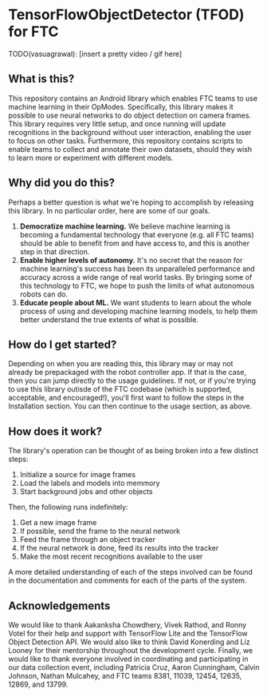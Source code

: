 # TensorFlowObjectDetector (TFOD) for FTC

TODO(vasuagrawal): [insert a pretty video / gif here]

## What is this?

This repository contains an Android library which enables FTC teams to use
machine learning in their OpModes. Specifically, this library makes it possible
to use neural networks to do object detection on camera frames. This library
requires very little setup, and once running will update recognitions in the
background without user interaction, enabling the user to focus on other tasks.
Furthermore, this repository contains scripts to enable teams to collect and
annotate their own datasets, should they wish to learn more or experiment with
different models.

## Why did you do this?

Perhaps a better question is what we're hoping to accomplish by releasing this
library. In no particular order, here are some of our goals.

1. **Democratize machine learning.** We believe machine learning is becoming a
   fundamental technology that everyone (e.g. all FTC teams) should be able to
   benefit from and have access to, and this is another step in that direction.
1. **Enable higher levels of autonomy.** It's no secret that the reason for
   machine learning's success has been its unparalleled performance and accuracy
   across a wide range of real world tasks. By bringing some of this technology
   to FTC, we hope to push the limits of what autonomous robots can do.
1. **Educate people about ML.** We want students to learn about the whole
   process of using and developing machine learning models, to help them better
   understand the true extents of what is possible.

## How do I get started?

Depending on when you are reading this, this library may or may not already be
prepackaged with the robot controller app. If that is the case, then you can
jump directly to the usage guidelines. If not, or if you're trying to use this
library outisde of the FTC codebase (which is supported, acceptable, and
encouraged!), you'll first want to follow the steps in the Installation section.
You can then continue to the usage section, as above.

## How does it work?

The library's operation can be thought of as being broken into a few distinct
steps:

1. Initialize a source for image frames
1. Load the labels and models into memmory
1. Start background jobs and other objects

Then, the following runs indefinitely:

1. Get a new image frame
1. If possible, send the frame to the neural network
1. Feed the frame through an object tracker
1. If the neural network is done, feed its results into the tracker
1. Make the most recent recognitions available to the user

A more detailed understanding of each of the steps involved can be found in the
documentation and comments for each of the parts of the system.

## Acknowledgements

We would like to thank Aakanksha Chowdhery, Vivek Rathod, and Ronny Votel for
their help and support with TensorFlow Lite and the TensorFlow Object Detection
API. We would also like to think David Konerding and Liz Looney for their
mentorship throughout the development cycle. Finally, we would like to thank
everyone involved in coordinating and participating in our data collection
event, including Patricia Cruz, Aaron Cunningham, Calvin Johnson, Nathan
Mulcahey, and FTC teams 8381, 11039, 12454, 12635, 12869, and 13799.
